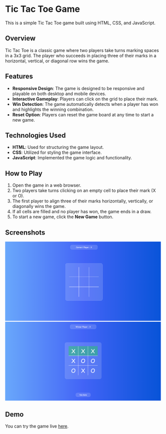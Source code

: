 # Tic Tac Toe Game

This is a simple Tic Tac Toe game built using HTML, CSS, and JavaScript. 

## Overview

Tic Tac Toe is a classic game where two players take turns marking spaces in a 3x3 grid. The player who succeeds in placing three of their marks in a horizontal, vertical, or diagonal row wins the game.

## Features

- **Responsive Design**: The game is designed to be responsive and playable on both desktop and mobile devices.
- **Interactive Gameplay**: Players can click on the grid to place their mark.
- **Win Detection**: The game automatically detects when a player has won and highlights the winning combination.
- **Reset Option**: Players can reset the game board at any time to start a new game.

## Technologies Used

- **HTML**: Used for structuring the game layout.
- **CSS**: Utilized for styling the game interface.
- **JavaScript**: Implemented the game logic and functionality.

## How to Play

1. Open the game in a web browser.
2. Two players take turns clicking on an empty cell to place their mark (X or O).
3. The first player to align three of their marks horizontally, vertically, or diagonally wins the game.
4. If all cells are filled and no player has won, the game ends in a draw.
5. To start a new game, click the **New Game** button.

## Screenshots

![Gameplay Screenshot](initial.png)
![Gameplay Screenshot](winner.png)

## Demo

You can try the game live [here]().


